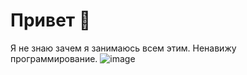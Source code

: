 # Привет 👋

Я не знаю зачем я занимаюсь всем этим. Ненавижу программирование.
![image](https://github.com/user-attachments/assets/0a981a8e-2258-4e04-954c-4a7de1142f0d)
